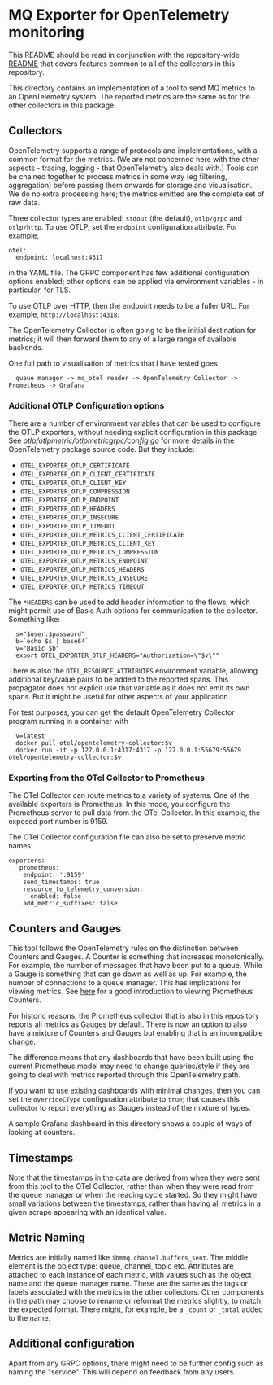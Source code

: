 # MQ Exporter for OpenTelemetry monitoring

This README should be read in conjunction with the repository-wide
[README](https://github.com/ibm-messaging/mq-metric-samples/blob/master/README.md) that covers features common to all of
the collectors in this repository.

This directory contains an implementation of a tool to send MQ metrics to an OpenTelemetry system. The
reported metrics are the same as for the other collectors in this package.

## Collectors
OpenTelemetry supports a range of protocols and implementations, with a common format for the metrics. (We are not
concerned here with the other aspects - tracing, logging - that OpenTelemetry also deals with.) Tools can be chained
together to process metrics in some way (eg filtering, aggregation) before passing them onwards for storage and
visualisation. We do no extra processing here; the metrics emitted are the complete set of raw data.

Three collector types are enabled: `stdout` (the default), `otlp/grpc` and `otlp/http`. To use OTLP, set the `endpoint`
configuration attribute. For example,
```
otel:
  endpoint: localhost:4317
```
in the YAML file. The GRPC component has few additional configuration options enabled; other options can be 
applied via environment variables - in particular, for TLS.

To use OTLP over HTTP, then the endpoint needs to be a fuller URL. For example, `http://localhost:4318`.

The OpenTelemetry Collector is often going to be the initial destination for metrics; it will then forward them to any
of a large range of available backends.

One full path to visualisation of metrics that I have tested goes

```
  queue manager -> mq_otel reader -> OpenTelemetry Collector -> Prometheus -> Grafana
```

### Additional OTLP Configuration options 
   
There are a number of environment variables that can be used to configure the OTLP exporters, without needing explicit
configuration in this package. See *otlp/otlpmetric/otlpmetricgrpc/config.go* for more details in the OpenTelemetry
package source code. But they include:

- `OTEL_EXPORTER_OTLP_CERTIFICATE`
- `OTEL_EXPORTER_OTLP_CLIENT_CERTIFICATE`
- `OTEL_EXPORTER_OTLP_CLIENT_KEY`
- `OTEL_EXPORTER_OTLP_COMPRESSION`
- `OTEL_EXPORTER_OTLP_ENDPOINT`
- `OTEL_EXPORTER_OTLP_HEADERS`
- `OTEL_EXPORTER_OTLP_INSECURE`
- `OTEL_EXPORTER_OTLP_TIMEOUT`
- `OTEL_EXPORTER_OTLP_METRICS_CLIENT_CERTIFICATE`
- `OTEL_EXPORTER_OTLP_METRICS_CLIENT_KEY`
- `OTEL_EXPORTER_OTLP_METRICS_COMPRESSION`
- `OTEL_EXPORTER_OTLP_METRICS_ENDPOINT`
- `OTEL_EXPORTER_OTLP_METRICS_HEADERS`
- `OTEL_EXPORTER_OTLP_METRICS_INSECURE`
- `OTEL_EXPORTER_OTLP_METRICS_TIMEOUT`

The `*HEADERS` can be used to add header information to the flows, which might permit
use of Basic Auth options for communication to the collector. Something like:
```
  s="$user:$password"  
  b=`echo $s | base64`
  v="Basic $b"
  export OTEL_EXPORTER_OTLP_HEADERS="Authorization=\"$v\""
```

There is also the `OTEL_RESOURCE_ATTRIBUTES` environment variable, allowing additional key/value
pairs to be added to the reported spans. This propagator does not explicit use that variable as it
does not emit its own spans. But it might be useful for other aspects of your application.


For test purposes, you can get the default OpenTelemetry Collector program running in a container with
```
  v=latest
  docker pull otel/opentelemetry-collector:$v      
  docker run -it -p 127.0.0.1:4317:4317 -p 127.0.0.1:55679:55679 otel/opentelemetry-collector:$v   
```

### Exporting from the OTel Collector to Prometheus

The OTel Collector can route metrics to a variety of systems. One of the available exporters is Prometheus. In this
mode, you configure the Prometheus server to pull data from the OTel Collector. In this example, the exposed port number
is 9159.

The OTel Collector configuration file can also be set to preserve metric
names:
```
exporters:
   prometheus:
    endpoint: ':9159'
    send_timestamps: true
    resource_to_telemetry_conversion:
      enabled: false
    add_metric_suffixes: false
```

## Counters and Gauges
This tool follows the OpenTelemetry rules on the distinction between Counters and Gauges. A Counter is something that
increases monotonically. For example, the number of messages that have been put to a queue. While a Gauge is something
that can go down as well as up. For example, the number of connections to a queue manager. This has implications for
viewing metrics. See [here](https://www.innoq.com/en/blog/2019/05/prometheus-counters/) for a good introduction to
viewing Prometheus Counters.

For historic reasons, the Prometheus collector that is also in this repository reports all metrics as Gauges by default.
There is now an option to also have a mixture of Counters and Gauges but enabling that is an incompatible change. 

The difference means that any dashboards that have been built using the current Prometheus model may need to change
queries/style if they are going to deal with metrics reported through this OpenTelemetry path.

If you want to use existing dashboards with minimal changes, then you can set the `overrideCType` configuration
attribute to `true`; that causes this collector to report everything as Gauges instead of the mixture of types.

A sample Grafana dashboard in this directory shows a couple of ways of looking at counters.

## Timestamps
Note that the timestamps in the data are derived from when they were sent from this tool to the OTel Collector, rather
than when they were read from the queue manager or when the reading cycle started. So they might have small variations
between the timestamps, rather than having all metrics in a given scrape appearing with an identical value.


## Metric Naming
Metrics are initially named like `ibmmq.channel.buffers_sent`. The middle element is the object type: queue, channel,
topic etc. Attributes are attached to each instance of each metric, with values such as the object name and the queue
manager name. These are the same as the tags or labels associated with the metrics in the other collectors. Other
components in the path may choose to rename or reformat the metrics slightly, to match the expected format. There might,
for example, be a `_count` or `_total` added to the name.

## Additional configuration
Apart from any GRPC options, there might need to be further config such as naming the "service". This will depend on
feedback from any users.
